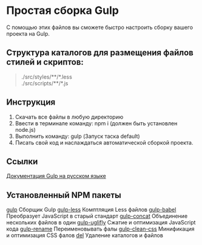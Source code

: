 # Простая сборка Gulp

С помощью этих файлов вы сможете быстро
настроить сборку вашего проекта на Gulp.

## Структура каталогов для размещения файлов стилей и скриптов:

> ./src/styles/\*\*/\*.less  
> ./src/scripts/\*\*/\*.js

## Инструкция

1. Скачать все файлы в любую директорию
2. Ввести в терминале команду: npm i (должен
   быть установлен node.js)
3. Выполнить команду: gulp (Запуск таска
   default)
4. Писать свой код и наслаждаться
   автоматической сборкой проекта.

## Ссылки

[Документация Gulp на русском языке](https://webdesign-master.ru/blog/docs/gulp-documentation.html)

## Установленный NPM пакеты

[gulp](https://www.npmjs.com/package/gulp) Сборщик Gulp
[gulp-less](https://www.npmjs.com/package/gulp-less) Комптляция Less файлов
[gulp-babel](https://www.npmjs.com/package/gulp-babel) Преобразует JavaScript в старый стандарт
[gulp-concat](https://www.npmjs.com/package/gulp-concat) Объединение нескольких файлов в один
[gulp-uglifly](https://www.npmjs.com/package/gulp-uglifly) Сжатие и оптимизация JavaScript кода
[gulp-rename](https://www.npmjs.com/package/gulp-rename) Переименовывать фалы
[gulp-clean-css](https://www.npmjs.com/package/gulp-clean-css) Минификация и оптимизация CSS фалов
[del](https://www.npmjs.com/package/del) Удаление каталогов и файлов

